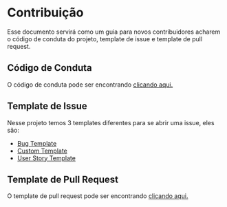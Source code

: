 # Contribuição

Esse documento servirá como um guia para novos contribuidores acharem o código de conduta do projeto, template de issue e template 
de pull request.

## Código de Conduta

O código de conduta pode ser encontrando [clicando aqui.](https://github.com/proepidesenvolvimento/guardioes-api/blob/master/CODE_OF_CONDUCT.md)

## Template de Issue

Nesse projeto temos 3 templates diferentes para se abrir uma issue, eles são:
- [Bug Template](https://github.com/proepidesenvolvimento/guardioes-api/blob/master/.github/ISSUE_TEMPLATE/bug-template.md)
- [Custom Template](https://github.com/proepidesenvolvimento/guardioes-api/blob/master/.github/ISSUE_TEMPLATE/custom-template.md)
- [User Story Template](https://github.com/proepidesenvolvimento/guardioes-api/blob/master/.github/ISSUE_TEMPLATE/us-template.md)

## Template de Pull Request

O template de pull request pode ser encontrando [clicando aqui.](https://github.com/proepidesenvolvimento/guardioes-api/blob/master/.github/pull_request_template.md)
